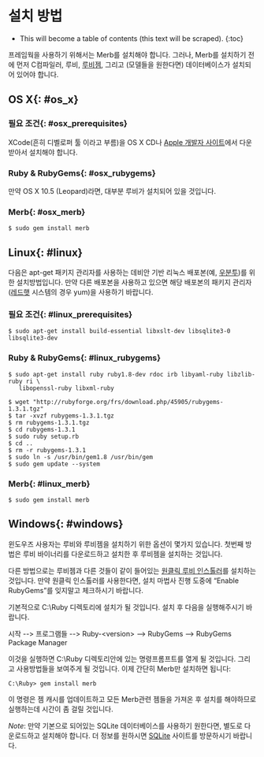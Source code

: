 # 설치 방법

* This will become a table of contents (this text will be scraped).
{:toc}

프레임웍을 사용하기 위해서는 Merb를 설치해야 합니다. 그러나, Merb를 설치하기 전에 먼저 C컴파일러, 루비, [루비젬](http://www.rubygems.org/), 그리고 (모델들을 원한다면) 데이터베이스가 설치되어 있어야 합니다.

## OS X{: #os_x}

### 필요 조건{: #osx_prerequisites}
XCode(흔히 디벨로퍼 툴 이라고 부름)을 OS X CD나 [Apple 개발자 사이트](http://developer.apple.com/technology/xcode.html)에서 다운받아서  설치해야 합니다.

### Ruby & RubyGems{: #osx_rubygems}
만약 OS X 10.5 (Leopard)라면, 대부분 루비가 설치되어 있을 것입니다.

### Merb{: #osx_merb}
    $ sudo gem install merb


## Linux{: #linux}

다음은 apt-get 패키지 관리자를 사용하는 데비안 기반 리눅스 배포본(예, [우분투](http://www.ubuntu.com/))를 위한 설치방법입니다. 만약 다른 배포본을 사용하고 있으면 해당 배포본의 패키지 관리자([레드햇](http://www.redhat.com/) 시스템의 경우 yum)을 사용하기 바랍니다.

### 필요 조건{: #linux_prerequisites}

    $ sudo apt-get install build-essential libxslt-dev libsqlite3-0 libsqlite3-dev

### Ruby & RubyGems{: #linux_rubygems}

    $ sudo apt-get install ruby ruby1.8-dev rdoc irb libyaml-ruby libzlib-ruby ri \
       libopenssl-ruby libxml-ruby
       
    $ wget "http://rubyforge.org/frs/download.php/45905/rubygems-1.3.1.tgz"
    $ tar -xvzf rubygems-1.3.1.tgz
    $ rm rubygems-1.3.1.tgz
    $ cd rubygems-1.3.1
    $ sudo ruby setup.rb
    $ cd ..
    $ rm -r rubygems-1.3.1
    $ sudo ln -s /usr/bin/gem1.8 /usr/bin/gem
    $ sudo gem update --system


### Merb{: #linux_merb}

    $ sudo gem install merb


## Windows{: #windows}

윈도우즈 사용자는 루비와 루비젬을 설치하기 위한 옵션이 몇가지 있습니다. 
첫번째 방법은 루비 바이너리를 다운로드하고 설치한 후 루비젬을 설치하는 것입니다.

다른 방법으로는 루비젬과 다른 것들이 같이 들어있는 [원클릭 루비 인스톨러](http://rubyinstaller.rubyforge.org/wiki/wiki.pl)를 설치하는 것입니다. 
만약 원클릭 인스톨러를 사용한다면, 설치 마법사 진행 도중에 “Enable RubyGems”를 잊지말고 체크하시기 바랍니다.

기본적으로  C:\Ruby 디렉토리에 설치가 될 것입니다. 
설치 후 다음을 실행해주시기 바랍니다.

시작  --&gt; 프로그램들 --&gt; Ruby-&lt;version&gt;
--&gt; RubyGems --&gt; RubyGems Package Manager

이것을 실행하면 C:\Ruby 디렉토리안에 있는 명령프롬프트를 열게 될 것입니다. 
그리고 사용방법들을 보여주게 될 것입니다. 이제 간단히 Merb만 설치하면 됩니다:

    C:\Ruby> gem install merb

이 명령은 젬 캐시를 업데이트하고 모든 Merb관련 젬들을 가져온 후 설치를 해야하므로 실행하는데 시간이 좀 걸릴 것입니다.

_Note_: 만약 기본으로 되어있는 SQLite 데이터베이스를 사용하기 원한다면, 별도로 다운로드하고 설치해야 합니다. 더 정보를 원하시면 [SQLite](http://www.sqlite.org/) 사이트를 방문하시기 바랍니다.
